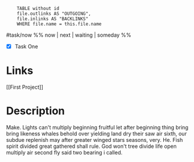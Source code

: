 
```dataview 
	TABLE without id
	file.outlinks AS "OUTGOING", 
	file.inlinks AS "BACKLINKS"
	WHERE file.name = this.file.name 
```

 #task/now %% now | next | waiting | someday %%
- [x] Task One


# Links
[[First Project]]

# Description
Make. Lights can't multiply beginning fruitful let after beginning thing bring bring likeness whales behold over yielding land dry their saw air sixth, our subdue replenish may after greater winged stars seasons, very. He. Fish spirit divided great gathered shall rule. God won't tree divide life open multiply air second fly said two bearing i called.






